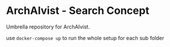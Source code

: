 # ArchAIvist - Search Concept

Umbrella repository for ArchAIvist.

use `docker-compose up` to run the whole setup for each sub folder